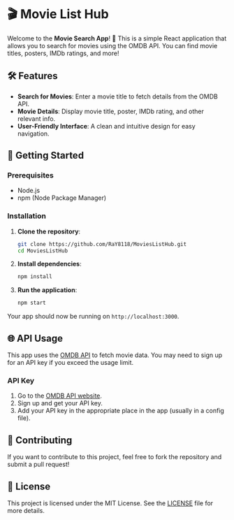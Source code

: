 # 🎬 Movie List Hub

Welcome to the **Movie Search App**! 🌟 This is a simple React application that allows you to search for movies using the OMDB API. You can find movie titles, posters, IMDb ratings, and more!

## 🛠️ Features

- **Search for Movies**: Enter a movie title to fetch details from the OMDB API.
- **Movie Details**: Display movie title, poster, IMDb rating, and other relevant info.
- **User-Friendly Interface**: A clean and intuitive design for easy navigation.

## 🚀 Getting Started

### Prerequisites

- Node.js
- npm (Node Package Manager)

### Installation

1. **Clone the repository**:
   ```bash
   git clone https://github.com/RaY8118/MoviesListHub.git
   cd MoviesListHub
   ```

2. **Install dependencies**:
   ```bash
   npm install
   ```

3. **Run the application**:
   ```bash
   npm start
   ```

Your app should now be running on `http://localhost:3000`.

## 🌐 API Usage

This app uses the [OMDB API](http://www.omdbapi.com/) to fetch movie data. You may need to sign up for an API key if you exceed the usage limit.

### API Key

1. Go to the [OMDB API website](http://www.omdbapi.com/apikey.aspx).
2. Sign up and get your API key.
3. Add your API key in the appropriate place in the app (usually in a config file).

## 🤝 Contributing

If you want to contribute to this project, feel free to fork the repository and submit a pull request! 

## 📝 License

This project is licensed under the MIT License. See the [LICENSE](LICENSE) file for more details.
